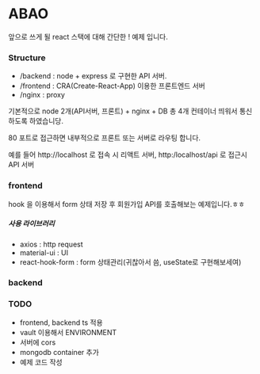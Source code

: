 # ABAO

앞으로 쓰게 될 react 스택에 대해 간단한 ! 예제 입니다.

### Structure
- /backend : node + express 로 구현한 API 서버.
- /frontend : CRA(Create-React-App) 이용한 프론트엔드 서버
- /nginx : proxy

기본적으로 node 2개(API서버, 프론트) + nginx + DB 총 4개 컨테이너 띄워서 통신하도록 하였습니당.

80 포트로 접근하면 내부적으로 프론트 또는 서버로 라우팅 합니다.

예를 들어 http://localhost 로 접속 시 리액트 서버, http:/localhost/api 로 접근시 API 서버


### frontend

hook 을 이용해서 form 상태 저장 후 회원가입 API를 호출해보는 예제입니다.ㅎㅎ

##### 사용 라이브러리
- axios : http request
- material-ui : UI
- react-hook-form : form 상태관리(귀찮아서 씀, useState로 구현해보세여)


### backend


### TODO
 - frontend, backend ts 적용
 - vault 이용해서 ENVIRONMENT
 - 서버에 cors
 - mongodb container 추가
 - 예제 코드 작성
